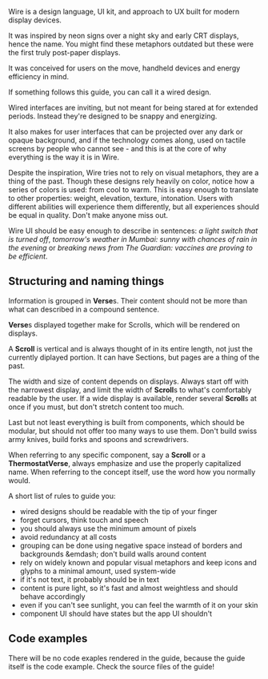 Wire is a design language, UI kit, and approach to UX built for modern display devices.

It was inspired by neon signs over a night sky and early CRT displays, hence the name. You might find these metaphors outdated but these were the first truly post-paper displays.

It was conceived for users on the move, handheld devices and energy efficiency in mind.

If something follows this guide, you can call it a wired design.

Wired interfaces are inviting, but not meant for being stared at for extended periods. Instead they're designed to be snappy and energizing.

It also makes for user interfaces that can be projected over any dark or opaque background, and if the technology comes along, used on tactile screens by people who cannot see - and this is at the core of why everything is the way it is in Wire.

Despite the inspiration, Wire tries not to rely on visual metaphors, they are a thing of the past. Though these designs rely heavily on color, notice how a series of colors is used: from cool to warm. This is easy enough to translate to other properties: weight, elevation, texture, intonation. Users with different abilities will experience them differently, but all experiences should be equal in quality. Don't make anyone miss out.

Wire UI should be easy enough to describe in sentences: *a light switch that is turned off*, *tomorrow's weather in Mumbai: sunny with chances of rain in the evening* or *breaking news from The Guardian: vaccines are proving to be efficient*.

## Structuring and naming things

Information is grouped in **Verse**s. Their content should not be more than what can described in a compound sentence.

**Verse**s displayed together make for Scrolls, which will be rendered on displays.

A **Scroll** is vertical and is always thought of in its entire length, not just the currently diplayed portion. It can have Sections, but pages are a thing of the past.

The width and size of content depends on displays. Always start off with the narrowest display, and limit the width of **Scroll**s to what's comfortably readable by the user. If a wide display is available, render several **Scroll**s at once if you must, but don't stretch content too much.

Last but not least everything is built from components, which should be modular, but should not offer too many ways to use them. Don't build swiss army knives, build forks and spoons and screwdrivers.

When referring to any specific component, say a **Scroll** or a **ThermostatVerse**, always emphasize and use the properly capitalized name. When referring to the concept itself, use the word how you normally would.

A short list of rules to guide you:

* wired designs should be readable with the tip of your finger
* forget cursors, think touch and speech
* you should always use the minimum amount of pixels
* avoid redundancy at all costs
* grouping can be done using negative space instead of borders and backgrounds &emdash; don't build walls around content
* rely on widely known and popular visual metaphors and keep icons and glyphs to a minimal amount, used system-wide
* if it's not text, it probably should be in text
* content is pure light, so it's fast and almost weightless and should behave accordingly
* even if you can't see sunlight, you can feel the warmth of it on your skin 
* component UI should have states but the app UI shouldn't

## Code examples

There will be no code exaples rendered in the guide, because the guide itself is the code example. Check the source files of the guide!
